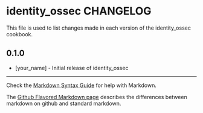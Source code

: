 # identity_ossec CHANGELOG

This file is used to list changes made in each version of the identity_ossec cookbook.

## 0.1.0
- [your_name] - Initial release of identity_ossec

- - -
Check the [Markdown Syntax Guide](http://daringfireball.net/projects/markdown/syntax) for help with Markdown.

The [Github Flavored Markdown page](http://github.github.com/github-flavored-markdown/) describes the differences between markdown on github and standard markdown.
